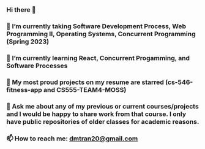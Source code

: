 ### Hi there 👋
### 🔭 I’m currently taking Software Development Process, Web Programming II, Operating Systems, Concurrent Programming (Spring 2023)
### 🌱 I’m currently learning React, Concurrent Progamming, and Software Processes
### 📖 My most proud projects on my resume are starred (cs-546-fitness-app and CS555-TEAM4-MOSS)
### 💬 Ask me about any of my previous or current courses/projects and I would be happy to share work from that course. I only have public repositories of older classes for academic reasons.
### 📫 How to reach me: dmtran20@gmail.com


<!--
**dmtran20/dmtran20** is a ✨ _special_ ✨ repository because its `README.md` (this file) appears on your GitHub profile.

Here are some ideas to get you started:

- 🔭 I’m currently working on ...
- 🌱 I’m currently learning ...
- 👯 I’m looking to collaborate on ...
- 🤔 I’m looking for help with ...
- 💬 Ask me about ...
- 📫 How to reach me: ...
- 😄 Pronouns: ...
- ⚡ Fun fact: ...
-->
